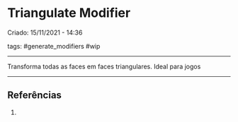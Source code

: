 # Triangulate Modifier
Criado: 15/11/2021 - 14:36

tags: #generate_modifiers #wip

---

Transforma todas as faces em faces triangulares. Ideal para jogos

---
## Referências
1.